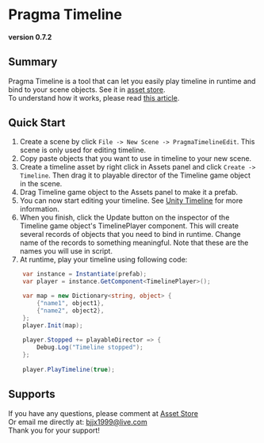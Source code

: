 # Pragma Timeline
#### version 0.7.2

## Summary
Pragma Timeline is a tool that can let you easily play timeline in runtime and bind to your scene objects. 
See it in [asset store](https://u3d.as/33T7).  
To understand how it works, please read [this article](https://medium.com/@bjjx1999/how-does-the-binding-of-unitys-timeline-work-309213d1aad4).

## Quick Start
1. Create a scene by click `File -> New Scene -> PragmaTimelineEdit`. This scene is only used for editing timeline.
2. Copy paste objects that you want to use in timeline to your new scene.
3. Create a timeline asset by right click in Assets panel and click `Create -> Timeline`. 
Then drag it to playable director of the Timeline game object in the scene.
4. Drag Timeline game object to the Assets panel to make it a prefab.
5. You can now start editing your timeline. 
See [Unity Timeline](https://docs.unity3d.com/Manual/TimelineSection.html) for more information.
6. When you finish, click the Update button on the inspector of the Timeline game object's TimelinePlayer component. 
This will create several records of objects that you need to bind in runtime. 
Change name of the records to something meaningful. Note that these are the names you will use in script.
7. At runtime, play your timeline using following code:
```csharp
    var instance = Instantiate(prefab);
    var player = instance.GetComponent<TimelinePlayer>();

    var map = new Dictionary<string, object> {
        {"name1", object1},
        {"name2", object2},
    };
    player.Init(map);
    
    player.Stopped += playableDirector => {
        Debug.Log("Timeline stopped");
    };
    
    player.PlayTimeline(true);
```

## Supports
If you have any questions, please comment at [Asset Store](https://u3d.as/33T7)  
Or email me directly at: [bjjx1999@live.com](mailto:bjjx1999@live.com)  
Thank you for your support!